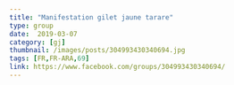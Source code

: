 ```yaml
---
title: "Manifestation gilet jaune tarare"
type: group
date:  2019-03-07
category: [gj]
thumbnail: /images/posts/304993430340694.jpg
tags: [FR,FR-ARA,69]
link: https://www.facebook.com/groups/304993430340694/
---
```

